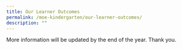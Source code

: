 ```yaml
---
title: Our Learner Outcomes
permalink: /moe-kindergarten/our-learner-outcomes/
description: ""
---
```


More information will be updated by the end of the year. Thank you.